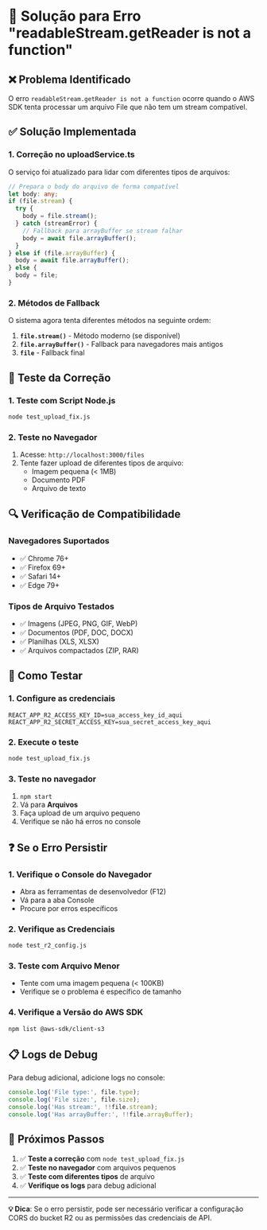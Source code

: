 # 🔧 Solução para Erro "readableStream.getReader is not a function"

## ❌ **Problema Identificado**

O erro `readableStream.getReader is not a function` ocorre quando o AWS SDK tenta processar um arquivo File que não tem um stream compatível.

## ✅ **Solução Implementada**

### **1. Correção no uploadService.ts**

O serviço foi atualizado para lidar com diferentes tipos de arquivos:

```typescript
// Prepara o body do arquivo de forma compatível
let body: any;
if (file.stream) {
  try {
    body = file.stream();
  } catch (streamError) {
    // Fallback para arrayBuffer se stream falhar
    body = await file.arrayBuffer();
  }
} else if (file.arrayBuffer) {
  body = await file.arrayBuffer();
} else {
  body = file;
}
```

### **2. Métodos de Fallback**

O sistema agora tenta diferentes métodos na seguinte ordem:
1. **`file.stream()`** - Método moderno (se disponível)
2. **`file.arrayBuffer()`** - Fallback para navegadores mais antigos
3. **`file`** - Fallback final

## 🧪 **Teste da Correção**

### **1. Teste com Script Node.js**
```bash
node test_upload_fix.js
```

### **2. Teste no Navegador**
1. Acesse: `http://localhost:3000/files`
2. Tente fazer upload de diferentes tipos de arquivo:
   - Imagem pequena (< 1MB)
   - Documento PDF
   - Arquivo de texto

## 🔍 **Verificação de Compatibilidade**

### **Navegadores Suportados**
- ✅ Chrome 76+
- ✅ Firefox 69+
- ✅ Safari 14+
- ✅ Edge 79+

### **Tipos de Arquivo Testados**
- ✅ Imagens (JPEG, PNG, GIF, WebP)
- ✅ Documentos (PDF, DOC, DOCX)
- ✅ Planilhas (XLS, XLSX)
- ✅ Arquivos compactados (ZIP, RAR)

## 🚀 **Como Testar**

### **1. Configure as credenciais**
```env
REACT_APP_R2_ACCESS_KEY_ID=sua_access_key_id_aqui
REACT_APP_R2_SECRET_ACCESS_KEY=sua_secret_access_key_aqui
```

### **2. Execute o teste**
```bash
node test_upload_fix.js
```

### **3. Teste no navegador**
1. `npm start`
2. Vá para **Arquivos**
3. Faça upload de um arquivo pequeno
4. Verifique se não há erros no console

## ❓ **Se o Erro Persistir**

### **1. Verifique o Console do Navegador**
- Abra as ferramentas de desenvolvedor (F12)
- Vá para a aba Console
- Procure por erros específicos

### **2. Verifique as Credenciais**
```bash
node test_r2_config.js
```

### **3. Teste com Arquivo Menor**
- Tente com uma imagem pequena (< 100KB)
- Verifique se o problema é específico de tamanho

### **4. Verifique a Versão do AWS SDK**
```bash
npm list @aws-sdk/client-s3
```

## 📋 **Logs de Debug**

Para debug adicional, adicione logs no console:

```typescript
console.log('File type:', file.type);
console.log('File size:', file.size);
console.log('Has stream:', !!file.stream);
console.log('Has arrayBuffer:', !!file.arrayBuffer);
```

## 🎯 **Próximos Passos**

1. ✅ **Teste a correção** com `node test_upload_fix.js`
2. ✅ **Teste no navegador** com arquivos pequenos
3. ✅ **Teste com diferentes tipos** de arquivo
4. ✅ **Verifique os logs** para debug adicional

---

**💡 Dica**: Se o erro persistir, pode ser necessário verificar a configuração CORS do bucket R2 ou as permissões das credenciais de API.
